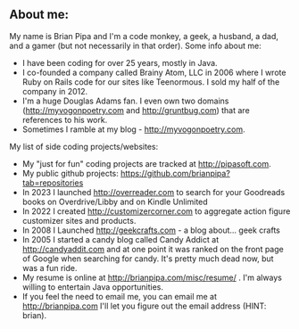 ## About me:

My name is Brian Pipa and I'm a code monkey, a geek, a husband, a dad, and a gamer (but not necessarily in that order). Some info about me:
* I have been coding for over 25 years, mostly in Java.
* I co-founded a company called Brainy Atom, LLC in 2006 where I wrote Ruby on Rails code for our sites like Teenormous. I sold my half of the company in 2012.
* I'm a huge Douglas Adams fan. I even own two domains (http://myvogonpoetry.com and http://gruntbug.com) that are references to his work.
* Sometimes I ramble at my blog - http://myvogonpoetry.com.

My list of side coding projects/websites:
* My "just for fun" coding projects are tracked at http://pipasoft.com.
* My public github projects: https://github.com/brianpipa?tab=repositories
* In 2023 I launched http://overreader.com to search for your Goodreads books on Overdrive/Libby and on Kindle Unlimited
* In 2022 I created http://customizercorner.com to aggregate action figure customizer sites and products.
* In 2008 I Launched http://geekcrafts.com - a blog about... geek crafts
* In 2005 I started a candy blog called Candy Addict at http://candyaddit.com and at one point it was ranked on the front page of Google when searching for candy. It's pretty much dead now, but was a fun ride.
* My resume is online at http://brianpipa.com/misc/resume/ . I'm always willing to entertain Java opportunities.
* If you feel the need to email me, you can email me at http://brianpipa.com I'll let you figure out the email address (HINT: brian). 
